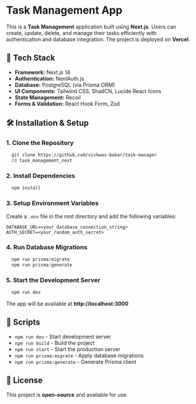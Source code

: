 # Task Management App

This is a **Task Management** application built using **Next.js**. Users can create, update, delete, and manage their tasks efficiently with authentication and database integration. The project is deployed on **Vercel**.

## 🚀 Tech Stack

- **Framework:** Next.js 14
- **Authentication:** NextAuth.js
- **Database:** PostgreSQL (via Prisma ORM)
- **UI Components:** Tailwind CSS, ShadCN, Lucide React Icons
- **State Management:** Recoil
- **Forms & Validation:** React Hook Form, Zod

## 🛠️ Installation & Setup

### 1. Clone the Repository
```bash
  git clone https://github.com/vishwas-babar/task-manager
  cd task_management_next
```

### 2. Install Dependencies
```bash
  npm install
```

### 3. Setup Environment Variables
Create a `.env` file in the root directory and add the following variables:
```env
DATABASE_URL=<your_database_connection_string>
AUTH_SECRET=<your_random_auth_secret>
```

### 4. Run Database Migrations
```bash
  npm run prisma:migrate
  npm run prisma:generate
```

### 5. Start the Development Server
```bash
  npm run dev
```
The app will be available at **http://localhost:3000**

## 📜 Scripts
- `npm run dev` - Start development server
- `npm run build` - Build the project
- `npm run start` - Start the production server
- `npm run prisma:migrate` - Apply database migrations
- `npm run prisma:generate` - Generate Prisma client

## 📜 License
This project is **open-source** and available for use.

